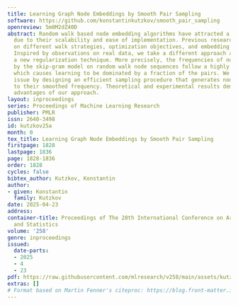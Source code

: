 ```yaml
---
title: Learning Graph Node Embeddings by Smooth Pair Sampling
software: https://github.com/konstantinkutzkov/smooth_pair_sampling
openreview: 5m0M2dZ40D
abstract: Random walk based node embedding algorithms have attracted a lot of attention
  due to their scalability and ease of implementation. Previous research has focused
  on different walk strategies, optimization objectives, and embedding learning models.
  Inspired by observations on real data, we take a different approach and propose
  a new regularization technique. More precisely, the frequencies of node pairs generated
  by the skip-gram model on random walk node sequences follow a highly skewed distribution
  which causes learning to be dominated by a fraction of the pairs. We address the
  issue by designing an efficient sampling procedure that generates node pairs according
  to their smoothed frequency. Theoretical and experimental results demonstrate the
  advantages of our approach.
layout: inproceedings
series: Proceedings of Machine Learning Research
publisher: PMLR
issn: 2640-3498
id: kutzkov25a
month: 0
tex_title: Learning Graph Node Embeddings by Smooth Pair Sampling
firstpage: 1828
lastpage: 1836
page: 1828-1836
order: 1828
cycles: false
bibtex_author: Kutzkov, Konstantin
author:
- given: Konstantin
  family: Kutzkov
date: 2025-04-23
address:
container-title: Proceedings of The 28th International Conference on Artificial Intelligence
  and Statistics
volume: '258'
genre: inproceedings
issued:
  date-parts:
  - 2025
  - 4
  - 23
pdf: https://raw.githubusercontent.com/mlresearch/v258/main/assets/kutzkov25a/kutzkov25a.pdf
extras: []
# Format based on Martin Fenner's citeproc: https://blog.front-matter.io/posts/citeproc-yaml-for-bibliographies/
---
```

